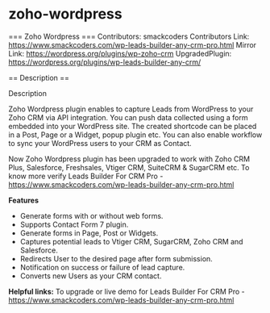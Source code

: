 # zoho-wordpress
=== Zoho Wordpress ===
Contributors: smackcoders
Contributors Link: https://www.smackcoders.com/wp-leads-builder-any-crm-pro.html
Mirror Link: https://wordpress.org/plugins/wp-zoho-crm
UpgradedPlugin: https://wordpress.org/plugins/wp-leads-builder-any-crm/


== Description ==

Description

Zoho Wordpress plugin enables to capture Leads from WordPress to your Zoho CRM via API integration. You can push data collected using a form embedded into your WordPress site. The created shortcode can be placed in a Post, Page or a Widget, popup plugin etc. You can also enable workflow to sync your WordPress users to your CRM as Contact. 

Now Zoho Wordpress plugin has been upgraded to work with Zoho CRM Plus, Salesforce, Freshsales, Vtiger CRM, SuiteCRM & SugarCRM etc.  To know more verify Leads Builder For CRM Pro - https://www.smackcoders.com/wp-leads-builder-any-crm-pro.html

**Features**
 
* Generate forms with or without web forms.
* Supports Contact Form 7 plugin.
* Generate forms in Page, Post or Widgets.
* Captures potential leads to Vtiger CRM, SugarCRM, Zoho CRM and Salesforce.
* Redirects User to the desired page after form submission.
* Notification on success or failure of lead capture.
* Converts new Users as your CRM contact.

**Helpful links:**
To upgrade or live demo for Leads Builder For CRM Pro - https://www.smackcoders.com/wp-leads-builder-any-crm-pro.html

